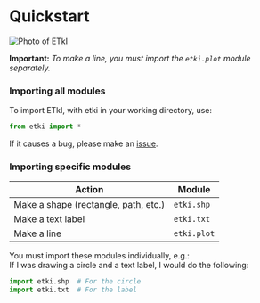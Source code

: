 # Quickstart

![Photo of ETkI](https://bottlenose-nova-acapella.glitch.me/etki-pb.png)

**Important:** _To make a line, you must import the `etki.plot` module separately._

### Importing all modules
To import ETkI, with etki in your working directory, use:

```py
from etki import *
```

If it causes a bug, please make an [issue](https://github.com/aarikpokras/etki/issues/new?assignees=aarikpokras\&labels=bug\&projects=\&template=bug\_report.yml\&title=%5BBrief+description+of+bug%5D).

### Importing specific modules

| Action                               | Module      |
| ------------------------------------ | ----------- |
| Make a shape (rectangle, path, etc.) | `etki.shp`  |
| Make a text label                    | `etki.txt`  |
| Make a line                          | `etki.plot` |

You must import these modules individually, e.g.:\
If I was drawing a circle and a text label, I would do the following:

```py
import etki.shp  # For the circle
import etki.txt  # For the label
```
